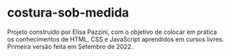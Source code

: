 # costura-sob-medida
 Projeto construído por Elisa Pazzini, com o objetivo de colocar em prática os conhecimentos de HTML, CSS e JavaScript aprendidos em cursos livres. Primeira versão feita em Setembro de 2022.
